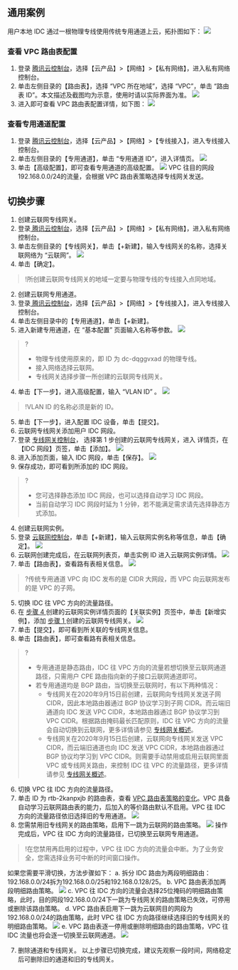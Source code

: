 ## 通用案例
用户本地 IDC 通过一根物理专线使用传统专用通道上云，拓扑图如下：
![](https://main.qcloudimg.com/raw/e11798e61637bc0a8d73aa60464fe0b2.png)

### 查看 VPC 路由表配置
1. 登录 [腾讯云控制台](https://console.cloud.tencent.com)，选择【云产品】>【网络】>【私有网络】，进入私有网络控制台。
2. 单击左侧目录的【路由表】，选择 “VPC 所在地域”，选择 “VPC”，单击 “路由表 ID”。本文描述及截图均为示意，使用时请以实际界面为准。
![](https://main.qcloudimg.com/raw/0706b7cc12741d505c10eb30183f24d8.png)
3. 进入即可查看 VPC 路由表配置详情，如下图：
![](https://main.qcloudimg.com/raw/5db451d1b9ce74967b553888bb92fd1a.png)

### 查看专用通道配置
1. 登录 [腾讯云控制台](https://console.cloud.tencent.com)，选择【云产品】>【网络】>【专线接入】，进入专线接入控制台。
2. 单击左侧目录的【专用通道】，单击 “专用通道 ID”，进入详情页。
![](https://main.qcloudimg.com/raw/005e9bd59f30b7356a06367edb4433e0.png)
3. 单击【高级配置】，即可查看专用通道的高级配置。
![](https://main.qcloudimg.com/raw/d1c0b3a1a10fc28631e73eb41cb6d27b.png)
VPC 往目的网段192.168.0.0/24的流量，会根据 VPC 路由表策略选择专线网关发送。

## 切换步骤
1. 创建云联网专线网关。[](id:stepGW)
 1. 登录[ 腾讯云控制台](https://console.cloud.tencent.com)，选择【云产品】>【网络】>【私有网络】，进入私有网络控制台。
 2. 单击左侧目录的【专线网关】，单击【+新建】，输入专线网关的名称，选择关联网络为 “云联网”。
![](https://main.qcloudimg.com/raw/55d2f6d3b113eb6b28f8fd676e97a276.png)
 3. 单击【确定】。
>!所创建云联网专线网关的地域一定要与物理专线的专线接入点同地域。
>
2. 创建云联网专用通道。
 1. 登录[ 腾讯云控制台](https://console.cloud.tencent.com)，选择【云产品】>【网络】>【专线接入】，进入专线接入控制台。
 2. 单击左侧目录中的【专用通道】，单击【+新建】。
 3. 进入新建专用通道，在 “基本配置” 页面输入名称等参数。
![](https://main.qcloudimg.com/raw/2c6020655e5b9351d852d91e728ee82e.png)
>?
>- 物理专线使用原来的，即 ID 为 dc-dqggvxad 的物理专线。
>- 接入网络选择云联网。
>- 专线网关选择步骤一所创建的云联网专线网关。
>
 4. 单击【下一步】，进入高级配置，输入 “VLAN ID” 。
![](https://main.qcloudimg.com/raw/bb943d71520d9fcda0f1fffc81bc9c62.png)
>!VLAN ID 的名称必须是新的 ID。
>
 5. 单击【下一步】，进入配置 IDC 设备，单击【提交】。
3. 云联网专线网关添加用户 IDC 网段。
 1. 登录 [专线网关控制台](https://console.cloud.tencent.com/vpc/dcGw?rid=8)， 选择第 1 步创建的云联网专线网关，进入 详情页，在【IDC 网段】页签，单击【添加】。
![](https://main.qcloudimg.com/raw/f1be9613b1e0320d5798aeeb7a8151c0.png)
 2. 进入添加页面，输入 IDC 网段，单击【保存】。
![](https://main.qcloudimg.com/raw/7a2cfbd2f7782965be2d32756a5d30d8.png)
 3. 保存成功，即可看到所添加的 IDC 网段。
>?
>- 您可选择静态添加 IDC 网段，也可以选择自动学习 IDC 网段。
>- 当前自动学习 IDC 网段时延为 1 分钟，若不能满足需求请先选择静态方式添加。
4. 创建云联网实例。[](id:stepCCN)
 1. 登录 [云联网控制台](https://console.cloud.tencent.com/vpc/ccn)，单击【+新建】，输入云联网实例名称等信息，单击【确定】。
![](https://main.qcloudimg.com/raw/e67f507b11705e1bc7ab3fce128af918.png)
 2. 云联网创建完成后，在云联网列表页，单击实例 ID 进入云联网实例详情。
![](https://main.qcloudimg.com/raw/529a0e0359fc1e1a003c9d26b6ce756c.png)
 3. 单击【路由表】，查看路有表相关信息。
![](https://main.qcloudimg.com/raw/adaf1823f4d15cd3dbcc3cff1164f5ed.png)

 >?传统专用通道 VPC 向 IDC 发布的是 CIDR 大网段，而 VPC 向云联网发布的是 VPC 的子网。
5. 切换 IDC 往 VPC 方向的流量路径。
 1. 在 [步骤 4 ](#stepCCN) 创建的云联网实例详情页面的【关联实例】页签中，单击【新增实例】，添加 [步骤 1 ](#stepGW) 创建的云联网专线网关。
![](https://main.qcloudimg.com/raw/932750c93293bca76bd7f773afa9ec9a.png)
 2. 单击【提交】，即可看到所关联的专线网关信息。
 3. 单击【路由表】，即可查看路有表相关信息。
>?
>- 专用通道是静态路由，IDC 往 VPC 方向的流量若想切换至云联网通道路径，只需用户 CPE 路由指向新的子接口云联网通道即可。
>- 若专用通道均是 BGP 路由，当切换至云联网时，有以下两种情况：
>    - 专线网关在2020年9月15日前创建，云联网向专线网关发送子网 CIDR，因此本地路由器通过 BGP 协议学习到子网 CIDR。而云端旧通道向 IDC 发送 VPC CIDR，本地路由器通过 BGP 协议学习到 VPC CIDR。根据路由掩码最长匹配原则，IDC 往 VPC 方向的流量会自动切换到云联网，更多详情请参见 [专线网关概述](https://cloud.tencent.com/document/product/216/49570#.E4.BA.91.E8.81.94.E7.BD.91.E4.B8.93.E7.BA.BF.E7.BD.91.E5.85.B3)。
>    - 专线网关在2020年9月15日后创建，云联网向专线网关发送 VPC CIDR，而云端旧通道也向 IDC 发送 VPC CIDR，本地路由器通过 BGP 协议均学习到 VPC CIDR。则需要手动禁用或启用云联网里面 VPC 或专线网关路由，来控制 IDC 往 VPC 的流量路径，更多详情请参见 [专线网关概述](https://cloud.tencent.com/document/product/216/49570#.E4.BA.91.E8.81.94.E7.BD.91.E4.B8.93.E7.BA.BF.E7.BD.91.E5.85.B3)。
>    
6. 切换 VPC 往 IDC 方向的流量路径。
 1. 单击 ID 为 rtb-2kanpxjb 的路由表，查看 [VPC 路由表策略的变化](https://console.cloud.tencent.com/vpc/route?rid=8)。VPC 具备自动学习云联网路由表的能力，后加入的等价路由默认不启用。VPC 往 IDC 方向的流量路径依旧选择旧的专用通道。
![](https://main.qcloudimg.com/raw/369984d65c6ddf72cc874ee29ec96ace.png)
 2. 您需禁用旧专线网关的路由策略，启用下一跳为云联网的路由策略。
![](https://main.qcloudimg.com/raw/c26b3b21f26e35df00c7123ab6eafe64.png)
操作完成后，VPC 往 IDC 方向的流量路径，已切换至云联网专用通道。
 >!在您禁用再启用的过程中，VPC 往 IDC 方向的流量会中断。为了业务安全，您需选择业务可中断的时间窗口操作。
 >
如果您需要平滑切换，方法步骤如下：
 a. 拆分 IDC 路由为两段明细路由：192.168.0.0/24拆为192.168.0.0/25和192.168.0.128/25。
 b. VPC 路由表添加两段明细路由策略。
![](https://main.qcloudimg.com/raw/cd9b09904fd356d91d30d3aca7d1a28d.png)
 c. VPC 往 IDC 方向的流量会选择25位掩码的明细路由策略，此时，目的网段192.168.0.0/24下一跳为专线网关的路由策略已失效，可停用或删除该路由策略。
 d. VPC 路由表启用下一跳为云联网目的网段为192.168.0.0/24的路由策略，此时 VPC 往 IDC 方向路径继续选择旧的专线网关的明细路由策略。
![](https://main.qcloudimg.com/raw/8c72c7b05cd9829417038acfbc8ab980.png)
 e. VPC 路由表逐一停用或删除明细路由的路由策略，VPC 往 IDC 流量也将会逐一切换至云联网通道。
![](https://main.qcloudimg.com/raw/54b0dea5e4f29ae7acbc2918887ddc3c.png)

7. 删除通道和专线网关。
以上步骤已切换完成，建议先观察一段时间，网络稳定后可删除旧的通道和旧的专线网关。
